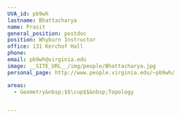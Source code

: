 ```yaml
---
UVA_id: pb9wh
lastname: Bhattacharya
name: Prasit
general_position: postdoc
position: Whyburn Instructor
office: 131 Kerchof Hall
phone:
email: pb9wh@virginia.edu
image: __SITE_URL__/img/people/Bhattacharya.jpg
personal_page: http://www.people.virginia.edu/~pb9wh/

areas:
  - Geometry&nbsp;$$\cup$$&nbsp;Topology


---
```

